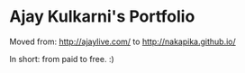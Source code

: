 # Ajay Kulkarni's Portfolio

Moved from: http://ajaylive.com/ to http://nakapika.github.io/

In short: from paid to free. :)
